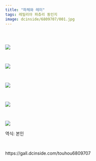 ```yaml
---
title: "파체와 레미"
tags: 레밀리아 파츄리 동인지
image: dcinside/6809707/001.jpg
---
```

<div class="article">
<div style="overflow:hidden;">
<p><br/></p><p style="text-align: left;"><img src="{{ site.nasurl }}/dcinside/6809707/001.jpg"/></p><p><br/></p><p style="text-align: left;"><img src="{{ site.nasurl }}/dcinside/6809707/002.jpg"/></p><p><br/></p><p style="text-align: left;"><img src="{{ site.nasurl }}/dcinside/6809707/003.jpg"/></p><p><br/></p><p style="text-align: left;"><img src="{{ site.nasurl }}/dcinside/6809707/004.jpg"/></p><p><br/></p><p style="text-align: left;"><img src="{{ site.nasurl }}/dcinside/6809707/005.jpg"/></p><p>역식: 본인<br/></p> </div></div>
<br/>
<p id="refer">https://gall.dcinside.com/touhou6809707</p>
<br/>
